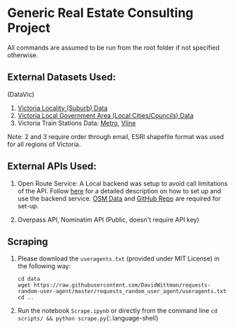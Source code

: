 # Generic Real Estate Consulting Project
All commands are assumed to be run from the root folder if not specified otherwise.

## External Datasets Used:
(DataVic)
1. [Victoria Locality (Suburb) Data](https://data.gov.au/dataset/ds-dga-af33dd8c-0534-4e18-9245-fc64440f742e/details) 
2. [Victoria Local Government Area (Local Cities/Councils) Data](https://datashare.maps.vic.gov.au/search?md=bc822a9c-3766-57ac-a034-bcad3fb66d86)
3. Victoria Train Stations Data: [Metro](https://discover.data.vic.gov.au/dataset/ptv-metro-train-stations), [Vline](https://discover.data.vic.gov.au/dataset/ptv-regional-train-stations)

Note: 2 and 3 require order through email, ESRI shapefile format was used for all regions of Victoria.

## External APIs Used:
1. Open Route Service: A Local backend was setup to avoid call limitations of the API. Follow [here](https://giscience.github.io/openrouteservice/installation/Installation-and-Usage.html) for a detailed description on how to set up and use the backend service. [OSM Data](http://download.geofabrik.de/australia-oceania/australia.html) and [GitHub Repo](https://github.com/GIScience/openrouteservice) are required for set-up. 

2. Overpass API, Nominatim API (Public, doesn't require API key)


## Scraping
1. Please download the `useragents.txt` (provided under MIT License) in the following way:
    ```shell
    cd data
    wget https://raw.githubusercontent.com/DavidWittman/requests-random-user-agent/master/requests_random_user_agent/useragents.txt
    cd ..
    ```
2. Run the notebook `Scrape.ipynb` or directly from the command line `cd scripts/ && python scrape.py`{:.language-shell}